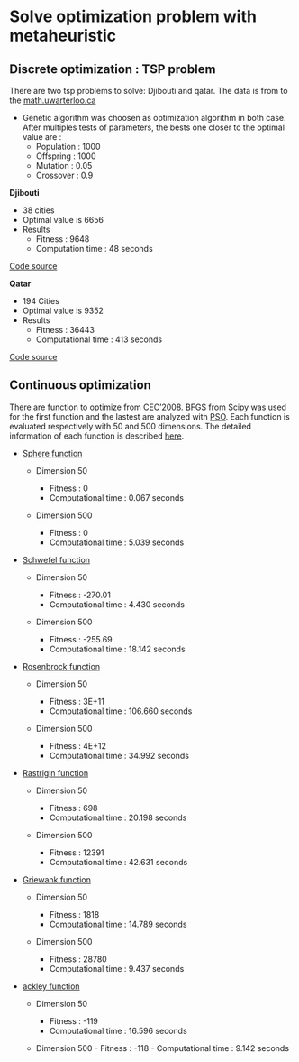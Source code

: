 # Solve optimization problem with metaheuristic

## Discrete optimization : TSP problem

There are two tsp problems to solve: Djibouti and qatar. The data is from to the [math.uwarterloo.ca](http://www.math.uwaterloo.ca/tsp/world/countries.html)
* Genetic algorithm was choosen as optimization algorithm in both case. After multiples tests of parameters, the bests one closer to the optimal value are :
   - Population : 1000
   - Offspring : 1000
   - Mutation : 0.05
   - Crossover : 0.9
   
**__Djibouti__**

- 38 cities 
- Optimal value is 6656
- Results 
   - Fitness : 9648
   - Computation time : 48 seconds
  
 [Code source](https://github.com/Sohou08/Metaheuristic_optimization_exam/tree/main/djibouti)
 
**__Qatar__**

- 194 Cities
- Optimal value is 9352
- Results
   - Fitness : 36443
   - Computational time : 413 seconds

[Code source](https://github.com/Sohou08/Metaheuristic_optimization_exam/tree/main/qatar)

## Continuous optimization

There are function to optimize from [CEC’2008](). [BFGS](https://transp-or.epfl.ch/courses/optimization2011/slides/09-bfgs.pdf) from Scipy was used for the first function and the lastest are analyzed with [PSO](https://nathanrooy.github.io/posts/2016-08-17/simple-particle-swarm-optimization-with-python/). Each function is evaluated respectively with 50 and 500 dimensions. The detailed information of each function is described [here](https://github.com/Sohou08/Metaheuristic_optimization_exam/tree/main/additional_information).

*  [Sphere function](https://github.com/Sohou08/Metaheuristic_optimization_exam/tree/main/sphere)

   - Dimension 50
        - Fitness : 0
        - Computational time : 0.067 seconds

   - Dimension 500
        - Fitness : 0
        - Computational time : 5.039 seconds
  
*  [Schwefel function](https://github.com/Sohou08/Metaheuristic_optimization_exam/tree/main/schwefel)

   - Dimension 50
        - Fitness : -270.01
        - Computational time : 4.430 seconds

   - Dimension 500
        - Fitness : -255.69
        - Computational time : 18.142 seconds

*  [Rosenbrock function](https://github.com/Sohou08/Metaheuristic_optimization_exam/tree/main/rosenbrock)

   - Dimension 50
        - Fitness : 3E+11 
        - Computational time : 106.660 seconds

   - Dimension 500
        - Fitness : 4E+12
        - Computational time : 34.992 seconds
   
*  [Rastrigin function](https://github.com/Sohou08/Metaheuristic_optimization_exam/tree/main/rastrigin)

   - Dimension 50
        - Fitness : 698 
        - Computational time : 20.198 seconds

   - Dimension 500
        - Fitness : 12391
        - Computational time : 42.631 seconds
   
*  [Griewank function](https://github.com/Sohou08/Metaheuristic_optimization_exam/tree/main/griewank)

   - Dimension 50
        - Fitness : 1818 
        - Computational time : 14.789 seconds

   - Dimension 500
        - Fitness : 28780
        - Computational time : 9.437 seconds
   
*  [ackley function](https://github.com/Sohou08/Metaheuristic_optimization_exam/tree/main/ackley)

   - Dimension 50
        - Fitness : -119 
        - Computational time : 16.596 seconds

   - Dimension 500
         - Fitness : -118
         - Computational time : 9.142 seconds

